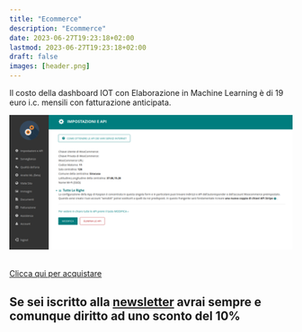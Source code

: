 ```yaml
---
title: "Ecommerce"
description: "Ecommerce"
date: 2023-06-27T19:23:18+02:00
lastmod: 2023-06-27T19:23:18+02:00
draft: false
images: [header.png]
---
```


Il costo della dashboard IOT con Elaborazione in Machine Learning è di 19 euro i.c. mensili con fatturazione anticipata.

<img class="x figure-img img-fluid lazyload blur-up" width="1024" alt="" src="./images/immagine della dashboard.png">


</br>
</br>

<a class="btn btn-primary btn-lg px-4 mb-2" href="https://buy.stripe.com/7sI2bAdQrd1zfUQ8wD?locale=it" target="_blank" rel="noopener">Clicca qui per acquistare</a>


<h2 class="h4">Se sei iscritto alla <a href="https://landing.mailerlite.com/webforms/landing/d5t0t4" target="_blank" rel="noopener">newsletter</a> avrai sempre e comunque diritto ad uno sconto del 10%</h2>
